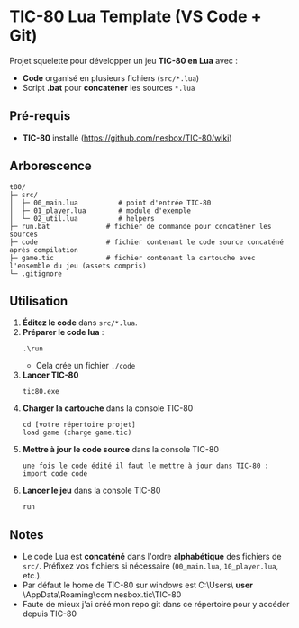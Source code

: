 # TIC-80 Lua Template (VS Code + Git)

Projet squelette pour développer un jeu **TIC-80 en Lua** avec :
- **Code** organisé en plusieurs fichiers (`src/*.lua`)
- Script **.bat** pour **concaténer** les sources `*.lua`

## Pré-requis
- **TIC-80** installé (https://github.com/nesbox/TIC-80/wiki)


## Arborescence
```
t80/
├─ src/
│  ├─ 00_main.lua          # point d'entrée TIC-80
│  ├─ 01_player.lua        # module d'exemple
│  └─ 02_util.lua          # helpers
├─ run.bat              # fichier de commande pour concaténer les sources
├─ code                 # fichier contenant le code source concaténé après compilation
├─ game.tic             # fichier contenant la cartouche avec l'ensemble du jeu (assets compris)
└─ .gitignore
```

## Utilisation 
1. **Éditez le code** dans `src/*.lua`.
2. **Préparer le code lua** :
   ```
   .\run
   ```
   - Cela crée un fichier `./code`
3. **Lancer TIC-80** 
   ```
   tic80.exe
   ```
4. **Charger la cartouche** dans la console TIC-80 
   ``` 
   cd [votre répertoire projet]
   load game (charge game.tic)
   ```
5. **Mettre à jour le code source** dans la console TIC-80 
   ``` 
   une fois le code édité il faut le mettre à jour dans TIC-80 :
   import code code
   ```
6. **Lancer le jeu** dans la console TIC-80 
   ``` 
   run
   ```

## Notes
- Le code Lua est **concaténé** dans l'ordre **alphabétique** des fichiers de `src/`. Préfixez vos fichiers si nécessaire (`00_main.lua`, `10_player.lua`, etc.).
- Par défaut le home de TIC-80 sur windows est C:\Users\ **user** \AppData\Roaming\com.nesbox.tic\TIC-80
- Faute de mieux j'ai créé mon repo git dans ce répertoire pour y accéder depuis TIC-80
